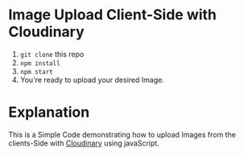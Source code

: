 # Image Upload Client-Side with Cloudinary

1. `git clone` this repo
2. `npm install`
3. `npm start`
4. You're ready to upload your desired Image.

# Explanation 
This is a Simple Code demonstrating how to upload Images from the clients-Side with [Cloudinary](https://cloudinary.com) using javaScript.
